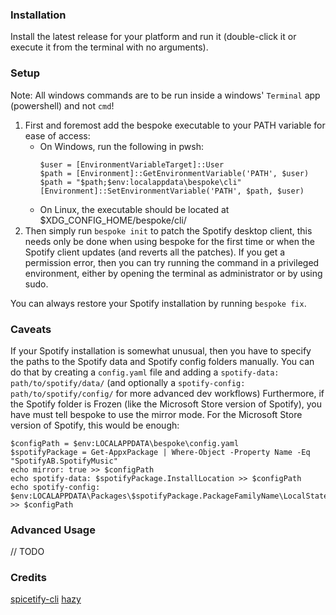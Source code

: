 ### Installation
Install the latest release for your platform and run it (double-click it or execute it from the terminal with no arguments).

### Setup
Note: All windows commands are to be run inside a windows' `Terminal` app (powershell) and not `cmd`!

1. First and foremost add the bespoke executable to your PATH variable for ease of access:
    - On Windows, run the following in pwsh: 
      ```
      $user = [EnvironmentVariableTarget]::User
      $path = [Environment]::GetEnvironmentVariable('PATH', $user)
      $path = "$path;$env:localappdata\bespoke\cli"
      [Environment]::SetEnvironmentVariable('PATH', $path, $user)
      ```
    - On Linux, the executable should be located at $XDG_CONFIG_HOME/bespoke/cli/
2. Then simply run `bespoke init` to patch the Spotify desktop client, this needs only be done
   when using bespoke for the first time or when the Spotify client updates (and reverts all the patches).
   If you get a permission error, then you can try running the command in a privileged environment,
   either by opening the terminal as administrator or by using sudo.

You can always restore your Spotify installation by running `bespoke fix`.

### Caveats 
If your Spotify installation is somewhat unusual, then you have to specify the paths to the Spotify data and Spotify config folders manually.
You can do that by creating a `config.yaml` file and adding a `spotify-data: path/to/spotify/data/`
(and optionally a `spotify-config: path/to/spotify/config/` for more advanced dev workflows)
Furthermore, if the Spotify folder is Frozen (like the Microsoft Store version of Spotify), you have must tell bespoke to use the mirror mode.
For the Microsoft Store version of Spotify, this would be enough:
  ```
  $configPath = $env:LOCALAPPDATA\bespoke\config.yaml
  $spotifyPackage = Get-AppxPackage | Where-Object -Property Name -Eq "SpotifyAB.SpotifyMusic"
  echo mirror: true >> $configPath
  echo spotify-data: $spotifyPackage.InstallLocation >> $configPath
  echo spotify-config: $env:LOCALAPPDATA\Packages\$spotifyPackage.PackageFamilyName\LocalState\Spotify\ >> $configPath
  ```

### Advanced Usage
// TODO

### Credits
[spicetify-cli](https://github.com/spicetify/spicetify-cli)
[hazy](https://github.com/Astromations/Hazy)

